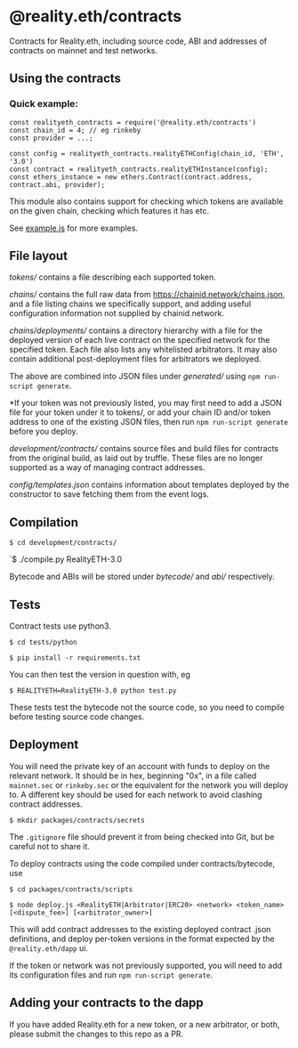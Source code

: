 # @reality.eth/contracts
Contracts for Reality.eth, including source code, ABI and addresses of contracts on mainnet and test networks.

## Using the contracts

### Quick example:

    const realityeth_contracts = require('@reality.eth/contracts')
    const chain_id = 4; // eg rinkeby
    const provider = ...;
    
    const config = realityeth_contracts.realityETHConfig(chain_id, 'ETH', '3.0')
    const contract = realityeth_contracts.realityETHInstance(config);
    const ethers_instance = new ethers.Contract(contract.address, contract.abi, provider);

This module also contains support for checking which tokens are available on the given chain, checking which features it has etc.

See [example.js](example.js) for more examples.


## File layout

*tokens/* contains a file describing each supported token.

*chains/* contains the full raw data from https://chainid.network/chains.json, and a file listing chains we specifically support, and adding useful configuration information not supplied by chainid.network.

*chains/deployments/* contains a directory hierarchy with a file for the deployed version of each live contract on the specified network for the specified token. Each file also lists any whitelisted arbitrators. It may also contain additional post-deployment files for arbitrators we deployed.

The above are combined into JSON files under *generated/* using `npm run-script generate`.

*If your token was not previously listed, you may first need to add a JSON file for your token under it to tokens/, or add your chain ID and/or token address to one of the existing JSON files, then run `npm run-script generate` before you deploy.


*development/contracts/* contains source files and build files for contracts from the original build, as laid out by truffle. These files are no longer supported as a way of managing contract addresses.

*config/templates.json* contains information about templates deployed by the constructor to save fetching them from the event logs.

## Compilation

`$ cd development/contracts/`

`$ ./compile.py RealityETH-3.0

Bytecode and ABIs will be stored under *bytecode/* and *abi/* respectively.

## Tests

Contract tests use python3.

`$ cd tests/python`

`$ pip install -r requirements.txt`

You can then test the version in question with, eg

`$ REALITYETH=RealityETH-3.0 python test.py`

These tests test the bytecode not the source code, so you need to compile before testing source code changes.

## Deployment

You will need the private key of an account with funds to deploy on the relevant network. It should be in hex, beginning "0x", in a file called `mainnet.sec` or `rinkeby.sec` or the equivalent for the network you will deploy to. A different key should be used for each network to avoid clashing contract addresses.

`$ mkdir packages/contracts/secrets`

The `.gitignore` file should prevent it from being checked into Git, but be careful not to share it.

To deploy contracts using the code compiled under contracts/bytecode, use

`$ cd packages/contracts/scripts`

`$ node deploy.js <RealityETH|Arbitrator|ERC20> <network> <token_name> [<dispute_fee>] [<arbitrator_owner>]`

This will add contract addresses to the existing deployed contract .json definitions, and deploy per-token versions in the format expected by the `@reality.eth/dapp` ui.

If the token or network was not previously supported, you will need to add its configuration files and run `npm run-script generate`.

## Adding your contracts to the dapp

If you have added Reality.eth for a new token, or a new arbitrator, or both, please submit the changes to this repo as a PR.
